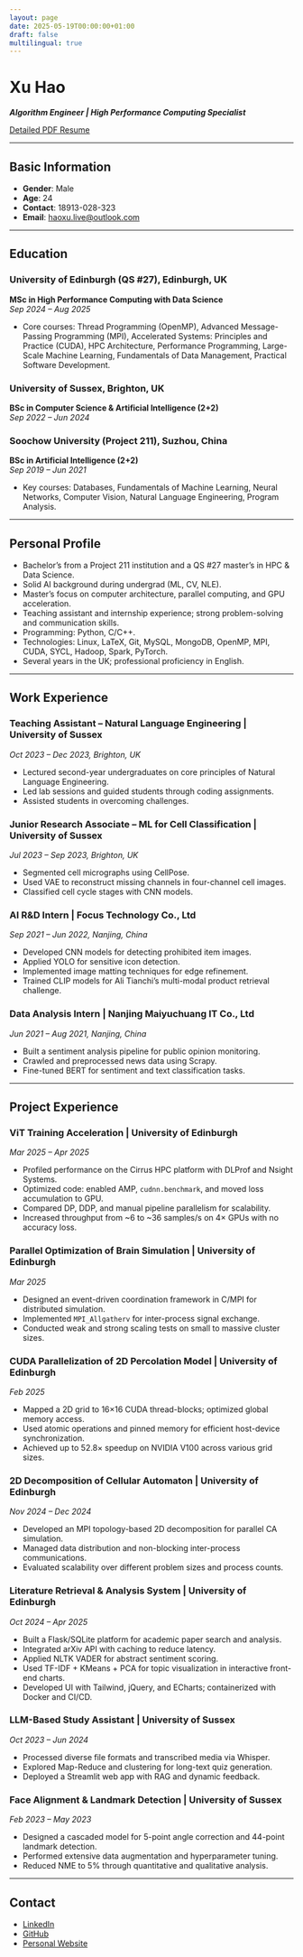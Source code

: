 ```yaml
---
layout: page
date: 2025-05-19T00:00:00+01:00
draft: false
multilingual: true
---
```


# Xu Hao

***Algorithm Engineer | High Performance Computing Specialist***

[Detailed PDF Resume](/Hao_Xu_CV.pdf)

---

## Basic Information

- **Gender**: Male  
- **Age**: 24  
- **Contact**: 18913-028-323  
- **Email**: <haoxu.live@outlook.com>  

---

## Education

### University of Edinburgh (QS #27), Edinburgh, UK  

**MSc in High Performance Computing with Data Science**  
*Sep 2024 – Aug 2025*  

- Core courses: Thread Programming (OpenMP), Advanced Message-Passing Programming (MPI), Accelerated Systems: Principles and Practice (CUDA), HPC Architecture, Performance Programming, Large-Scale Machine Learning, Fundamentals of Data Management, Practical Software Development.

### University of Sussex, Brighton, UK  

**BSc in Computer Science & Artificial Intelligence (2+2)**  
*Sep 2022 – Jun 2024*  

### Soochow University (Project 211), Suzhou, China  

**BSc in Artificial Intelligence (2+2)**  
*Sep 2019 – Jun 2021*  

- Key courses: Databases, Fundamentals of Machine Learning, Neural Networks, Computer Vision, Natural Language Engineering, Program Analysis.

---

## Personal Profile

- Bachelor’s from a Project 211 institution and a QS #27 master’s in HPC & Data Science.  
- Solid AI background during undergrad (ML, CV, NLE).  
- Master’s focus on computer architecture, parallel computing, and GPU acceleration.  
- Teaching assistant and internship experience; strong problem-solving and communication skills.  
- Programming: Python, C/C++.  
- Technologies: Linux, LaTeX, Git, MySQL, MongoDB, OpenMP, MPI, CUDA, SYCL, Hadoop, Spark, PyTorch.  
- Several years in the UK; professional proficiency in English.

---

## Work Experience

### Teaching Assistant – Natural Language Engineering | University of Sussex  

*Oct 2023 – Dec 2023, Brighton, UK*  

- Lectured second-year undergraduates on core principles of Natural Language Engineering.  
- Led lab sessions and guided students through coding assignments.  
- Assisted students in overcoming challenges.

### Junior Research Associate – ML for Cell Classification | University of Sussex  

*Jul 2023 – Sep 2023, Brighton, UK*  

- Segmented cell micrographs using CellPose.  
- Used VAE to reconstruct missing channels in four-channel cell images.  
- Classified cell cycle stages with CNN models.

### AI R&D Intern | Focus Technology Co., Ltd  

*Sep 2021 – Jun 2022, Nanjing, China*  

- Developed CNN models for detecting prohibited item images.  
- Applied YOLO for sensitive icon detection.  
- Implemented image matting techniques for edge refinement.  
- Trained CLIP models for Ali Tianchi’s multi-modal product retrieval challenge.

### Data Analysis Intern | Nanjing Maiyuchuang IT Co., Ltd  

*Jun 2021 – Aug 2021, Nanjing, China*  

- Built a sentiment analysis pipeline for public opinion monitoring.  
- Crawled and preprocessed news data using Scrapy.  
- Fine-tuned BERT for sentiment and text classification tasks.

---

## Project Experience

### ViT Training Acceleration | University of Edinburgh  

*Mar 2025 – Apr 2025*  

- Profiled performance on the Cirrus HPC platform with DLProf and Nsight Systems.  
- Optimized code: enabled AMP, `cudnn.benchmark`, and moved loss accumulation to GPU.  
- Compared DP, DDP, and manual pipeline parallelism for scalability.  
- Increased throughput from ~6 to ~36 samples/s on 4× GPUs with no accuracy loss.

### Parallel Optimization of Brain Simulation | University of Edinburgh  

*Mar 2025*  

- Designed an event-driven coordination framework in C/MPI for distributed simulation.  
- Implemented `MPI_Allgatherv` for inter-process signal exchange.  
- Conducted weak and strong scaling tests on small to massive cluster sizes.

### CUDA Parallelization of 2D Percolation Model | University of Edinburgh  

*Feb 2025*  

- Mapped a 2D grid to 16×16 CUDA thread-blocks; optimized global memory access.  
- Used atomic operations and pinned memory for efficient host-device synchronization.  
- Achieved up to 52.8× speedup on NVIDIA V100 across various grid sizes.

### 2D Decomposition of Cellular Automaton | University of Edinburgh  

*Nov 2024 – Dec 2024*  

- Developed an MPI topology-based 2D decomposition for parallel CA simulation.  
- Managed data distribution and non-blocking inter-process communications.  
- Evaluated scalability over different problem sizes and process counts.

### Literature Retrieval & Analysis System | University of Edinburgh  

*Oct 2024 – Apr 2025*  

- Built a Flask/SQLite platform for academic paper search and analysis.  
- Integrated arXiv API with caching to reduce latency.  
- Applied NLTK VADER for abstract sentiment scoring.  
- Used TF-IDF + KMeans + PCA for topic visualization in interactive front-end charts.  
- Developed UI with Tailwind, jQuery, and ECharts; containerized with Docker and CI/CD.

### LLM-Based Study Assistant | University of Sussex  

*Oct 2023 – Jun 2024*  

- Processed diverse file formats and transcribed media via Whisper.  
- Explored Map-Reduce and clustering for long-text quiz generation.  
- Deployed a Streamlit web app with RAG and dynamic feedback.

### Face Alignment & Landmark Detection | University of Sussex  

*Feb 2023 – May 2023*  

- Designed a cascaded model for 5-point angle correction and 44-point landmark detection.  
- Performed extensive data augmentation and hyperparameter tuning.  
- Reduced NME to 5% through quantitative and qualitative analysis.

---

## Contact

- [LinkedIn](https://www.linkedin.com/in/hao-xu-xiao)  
- [GitHub](https://github.com/Xiao001010)  
- [Personal Website](https://xiao001010.github.io/about/?lang=zh)  
